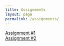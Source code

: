 ```yaml
---
title: Assignments
layout: page
permalink: /assignments/
---
```

[Assignment #1](/PhysH308/assignments/wk1)<br>
[Assignment #2](/PhysH308/assignments/wk2)<br>
